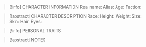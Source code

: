 
> [!info] CHARACTER INFORMATION
> Real name:
> Alias:
> Age:
> Faction:
> 

> [!abstract] CHARACTER DESCRIPTION
> Race:
> Height:
> Weight: 
> Size:
> Skin:
> Hair:
> Eyes:

> [!info] PERSONAL TRAITS
>

> [!abstract] NOTES
